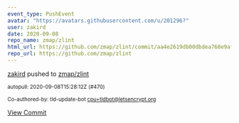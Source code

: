 ```yaml
---
event_type: PushEvent
avatar: "https://avatars.githubusercontent.com/u/201296?"
user: zakird
date: 2020-09-08
repo_name: zmap/zlint
html_url: https://github.com/zmap/zlint/commit/aa4e2619db00dbdea768e9afa70262f0d6af3417
repo_url: https://github.com/zmap/zlint
---
```


<a href='https://github.com/zakird' target='_blank'>zakird</a> pushed to <a href='https://github.com/zmap/zlint' target='_blank'>zmap/zlint</a>

<small>autopull: 2020-09-08T15:28:12Z (#470)

Co-authored-by: tld-update-bot <cpu+tldbot@letsencrypt.org></small>

<a href='https://github.com/zmap/zlint/commit/aa4e2619db00dbdea768e9afa70262f0d6af3417' target='_blank'>View Commit</a>